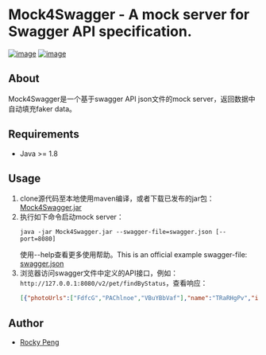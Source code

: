 # Mock4Swagger - A mock server for Swagger API specification.

[![image](https://img.shields.io/github/v/release/meanstrong/Mock4Swagger)](https://github.com/meanstrong/Mock4Swagger)
[![image](https://img.shields.io/github/license/meanstrong/Mock4Swagger)](https://github.com/meanstrong/Mock4Swagger)

## About
Mock4Swagger是一个基于swagger API json文件的mock server，返回数据中自动填充faker data。

## Requirements
- Java >= 1.8

## Usage
1. clone源代码至本地使用maven编译，或者下载已发布的jar包：[Mock4Swagger.jar](https://github.com/meanstrong/Mock4Swagger/releases)
2. 执行如下命令启动mock server：
    ```shell
    java -jar Mock4Swagger.jar --swagger-file=swagger.json [--port=8080]
    ```
    使用--help查看更多使用帮助。This is an official example swagger-file: [swagger.json](http://petstore.swagger.io/v2/swagger.json)
3. 浏览器访问swagger文件中定义的API接口，例如：``http://127.0.0.1:8080/v2/pet/findByStatus``，查看响应：
    ```json
    [{"photoUrls":["FdfcG","PAChlnoe","VBuYBbVaf"],"name":"TRaRHgPv","id":73,"category":{"name":"vedgWCe","id":4},"tags":[{"name":"pnPWRpTO","id":8},{"name":"ZNKRVSP","id":79},{"name":"SbXjB","id":32}],"status":"pending"}]
    ```

## Author
- <a href="mailto:pmq2008@gmail.com">Rocky Peng</a>
